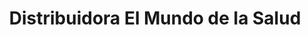 ---
title: "Distribuidora El Mundo de la Salud"
url: /santiago/distribuidora-el-mundo-de-la-salud/
shop: general
---